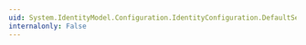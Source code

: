 ```yaml
---
uid: System.IdentityModel.Configuration.IdentityConfiguration.DefaultServiceName
internalonly: False
---
```

